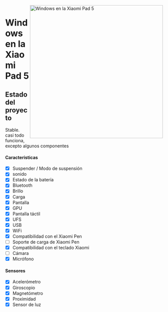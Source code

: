 <img align="right" src="https://raw.githubusercontent.com/erdilS/Port-Windows-11-Xiaomi-Pad-5/main/nabu.png" width="425" alt="Windows en la Xiaomi Pad 5">

# Windows en la Xiaomi Pad 5

## Estado del proyecto

Stable. casi todo funciona, excepto algunos componentes

#### Caracteristicas

- [X] Suspender / Modo de suspensión
- [X] sonido
- [X] Estado de la batería
- [X] Bluetooth
- [X] Brillo
- [x] Carga
- [X] Pantalla
- [X] GPU
- [X] Pantalla táctil
- [X] UFS
- [X] USB
- [X] WiFi
- [X] Compatibilidad con el Xiaomi Pen
- [ ] Soporte de carga de Xiaomi Pen
- [X] Compatibilidad con el teclado Xiaomi
- [ ] Cámara
- [X] Micrófono

#### Sensores

- [X] Acelerómetro
- [X] Giroscopio
- [X] Magnetómetro
- [X] Proximidad
- [X] Sensor de luz
